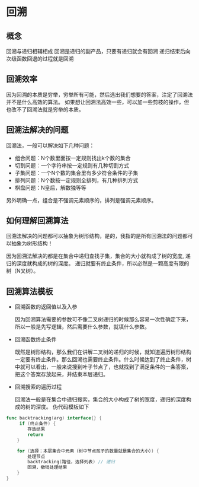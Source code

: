 # 回溯

## 概念
回溯与递归相辅相成
回溯是递归的副产品，只要有递归就会有回溯
递归结束后向次级函数回退的过程就是回溯

## 回溯效率
因为回溯的本质是穷举，穷举所有可能，然后选出我们想要的答案，注定了回溯法并不是什么高效的算法。
如果想让回溯法高效一些，可以加一些剪枝的操作，但也改不了回溯法就是穷举的本质。

## 回溯法解决的问题
回溯法，一般可以解决如下几种问题：
* 组合问题：N个数里面按一定规则找出k个数的集合
* 切割问题：一个字符串按一定规则有几种切割方式
* 子集问题：一个N个数的集合里有多少符合条件的子集
* 排列问题：N个数按一定规则全排列，有几种排列方式
* 棋盘问题：N皇后，解数独等等

另外明确一点，组合是不强调元素顺序的，排列是强调元素顺序。

## 如何理解回溯算法
回溯法解决的问题都可以抽象为树形结构，是的，我指的是所有回溯法的问题都可以抽象为树形结构！

因为回溯法解决的都是在集合中递归查找子集，集合的大小就构成了树的宽度, 递归的深度就构成的树的深度。
递归就要有终止条件，所以必然是一颗高度有限的树（N叉树）。

## 回溯算法模板
* 回溯函数的返回值以及入参

    因为回溯算法需要的参数可不像二叉树递归的时候那么容易一次性确定下来，所以一般是先写逻辑，然后需要什么参数，就填什么参数。

* 回溯函数终止条件

    既然是树形结构，那么我们在讲解二叉树的递归的时候，就知道遍历树形结构一定要有终止条件。那么回溯也需要终止条件。什么时候达到了终止条件，树中就可以看出，一般来说搜到叶子节点了，也就找到了满足条件的一条答案，把这个答案存放起来，并结束本层递归。
* 回溯搜索的遍历过程

    回溯法一般是在集合中递归搜索，集合的大小构成了树的宽度，递归的深度构成的树的深度。
伪代码模板如下
```go
func backtracking(arg) interface{} {
     if (终止条件) {
        存放结果
        return
    }

    for (选择：本层集合中元素（树中节点孩子的数量就是集合的大小）) {
        处理节点
        backtracking(路径，选择列表) // 递归
        回溯，撤销处理结果
    }
} 
```

